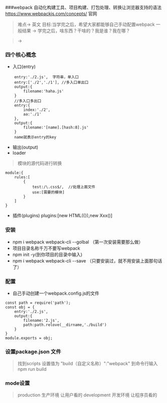 ###webpack 自动化构建工具、项目构建、打包处理、转换让浏览器支持的语法 
https://www.webpackjs.com/concepts/ 官网
> 难点-> 英文
> 目标:当学完之后，希望大家都能够自己手动配置webpack
> 一般结果 -> 学完之后，啥东西？干啥的？我是谁？我在哪？

> <div id="box"></div> -> <div id=box></div>

### 四个核心概念
- 入口(entry)
```
    entry:'./2.js',  字符串，单入口
    entry:['./2','./1'], //多入口单出口
    output:{
        filename:'haha.js'
    }
    //多入口多出口
    entry:{
        index:'./2',
        aa:'./1'
    },
    output:{
        filename:'[name].[hash:8].js'  
    }
    name就表示entry的key

```
- 输出(output)
- loader
> 模块的源代码进行转换
```
module:{
    rules:[
        {
            test:/\.css$/,  //处理上面文件
            use:[需要的模块]
        }
    ]
}
```

- 插件(plugins)
plugins:[new HTML({}),new Xxx()]

### 安装
-   npm i webpack webpack-cli --golbal  （第一次安装需要那么做）
-   项目目录名称千万不要写webpack
-   npm init -y(到你项目的目录中输入)
-   npm i webpack webpack-cli --save   （只要安装过，就不用安装上面那句话了）

### 配置
- 自己手动创建一个webpack.config.js的文件

```
const path = require('path');
const obj = {
    entry:'./2.js',
    output:{
        filename:'2.js',
        path:path.relove(__dirname,'./build')
    }
}
module.exports = obj;

```

### 设置package.json 文件
> 找到scripts 设置值为 "build（自定义名称）":"webpack"
> 到命令行输入npm run build

### mode设置

> production  生产环境   让用户看的
> development 开发环境   让程序员看的




